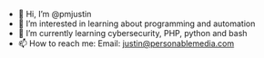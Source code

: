 - 👋 Hi, I’m @pmjustin
- 👀 I’m interested in learning about programming and automation
- 🌱 I’m currently learning cybersecurity, PHP, python and bash
- 📫 How to reach me:
  Email: justin@personablemedia.com

<!---
pmjustin/pmjustin is a ✨ special ✨ repository because its `README.md` (this file) appears on your GitHub profile.
You can click the Preview link to take a look at your changes.
--->
